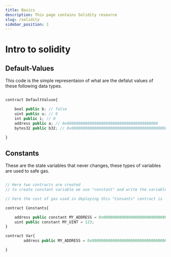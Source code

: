 ```yaml
---
title: Basics
description: This page contains Solidity resource
slug: /solidity
sidebar_position: 1
---
```


# Intro to solidity

## Default-Values

This code is the simple representaion of what are the defalut values of these following data types.

```jsx title="Solidity code"

contract DefaultValuse{

    bool public b; // false
    uint public u; // 0
    int public i; // 0
    address public a; // 0x0000000000000000000000000000000000000000
    bytes32 public b32; // 0x0000000000000000000000000000000000000000000000000000000000000000

}
```

## Constants

These are the state variables that never changes, these types of variables are used to safe gas.

```jsx title="Solidity code"

// Here two contracts are created
// to create constant variable we use "constant" and write the variable in capital letters.

// here the cost of gas used in deploying this "Consants" contract is

contract Constants{

    address public constant MY_ADDRESS = 0x0000000000000000000000000000000000000000; // random address
    uint public constant MY_UINT = 123;
}

contract Var{
        address public MY_ADDRESS = 0x0000000000000000000000000000000000000000; // random address

}
```
